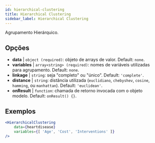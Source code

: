 ```yaml
---
id: hierarchical-clustering
title: Hierarchical Clustering
sidebar_label: Hierarchical Clustering
---
```


Agrupamento Hierárquico.

## Opções

* __data__ | `object (required)`: objeto de arrays de valor. Default: `none`.
* __variables__ | `array<string> (required)`: nomes de variáveis utilizadas para agrupamento. Default: `none`.
* __linkage__ | `string`: seja "completo" ou "único". Default: `'complete'`.
* __distance__ | `string`: distância utilizada (`euclidiano`, `chebyshev`, `cosine`, `hamming`, ou `manhattan`). Default: `'euclidean'`.
* __onResult__ | `function`: chamada de retorno invocada com o objeto modelo. Default: `onResult() {}`.


## Exemplos

```jsx live
<HierarchicalClustering 
    data={heartdisease} 
    variables={[ 'Age', 'Cost', 'Interventions' ]}
/>
```

